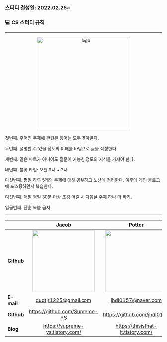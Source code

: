 ### 스터디 결성일: 2022.02.25~

### 💻 CS 스터디 규칙
---
<p align="center">
<img src="https://user-images.githubusercontent.com/72914519/156377673-4749d509-2bc7-4ae4-b4a2-51cacc2d88fa.png" width="300px;" alt="logo"/>
</p>

첫번째. 주어진 주제에 관련된 용어는 모두 찾아온다.

두번째. 설명할 수 있을 정도의 이해를 바탕으로 글을 작성한다.

세번째. 맡은 파트가 아니어도 질문이 가능한 정도의 지식을 가져야 한다.

네번째. 불꽃 타임: 오전 9시 ~ 2시

다섯번째. 평일 하루 5개의 주제에 대해 공부하고 노션에 정리한다. 이후에 개인 블로그에 포스팅하면서 복습한다.

여섯번째. 매일 평일 30분 이상 조깅 어길 시 다음날 주제 하나 더 하기.

일곱번째. 단순 복붙 금지

---


|                | Jacob  | Potter  | Frank | Jason | 
|----------------|:--------------:|:--------------:|:--------------:|:--------------:|
| **Github**     |[<img src="https://avatars.githubusercontent.com/u/46801877?v=4" width="200px;" alt=""/>](https://github.com/Supreme-YS) | [<img src="https://avatars.githubusercontent.com/u/72914519?v=4" width="200px;" alt=""/>](https://github.com/jhdl0157) | [<img src="https://avatars.githubusercontent.com/u/58693617?v=4" width="200px;" alt=""/>](https://github.com/dhkstnaos) | [<img src="https://avatars.githubusercontent.com/u/54395509?v=4" width="200px;" alt=""/>](https://github.com/lovelyAlien) | 
| **E-mail**     | dudtjr1225@gmail.com | jhdl0157@naver.com | dhkstnaos@gmail.com | jaeseung425@gmail.com  | 
| **Github**     | https://github.com/Supreme-YS  | https://github.com/jhdl0157 | https://github.com/dhkstnaos | https://github.com/lovelyAlien| 
| **Blog**       | https://supreme-ys.tistory.com/ |https://thisisthat-it.tistory.com/ | https://crazy-horse.tistory.com/ |https://lovelyalien.tistory.com/| 
